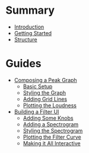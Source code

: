 # Summary

- [Introduction](./introduction.md)
- [Getting Started](./getting_started.md)
- [Structure]()

# Guides

- [Composing a Peak Graph](./peak_graph/overview.md)
    - [Basic Setup](./peak_graph/setup.md)
    - [Styling the Graph](./peak_graph/styling.md)
    - [Adding Grid Lines](./peak_graph/composing.md)
    - [Plotting the Loudness](./peak_graph/loudness.md)
- [Building a Filter UI]()
    - [Adding Some Knobs]()
    - [Adding a Spectrogram]()
    - [Styling the Spectrogram]()
    - [Plotting the Filter Curve]()
    - [Making it All Interactive]()
